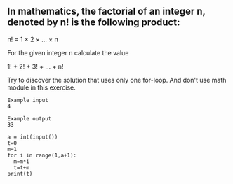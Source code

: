 ## In mathematics, the factorial of an integer n, denoted by n! is the following product:

n! = 1 × 2 × … × n

For the given integer n calculate the value 

1! + 2! + 3! + ... + n!

Try to discover the solution that uses only one for-loop. And don't use math module in this exercise.

````
Example input
4

Example output
33
````

````
a = int(input())
t=0
m=1
for i in range(1,a+1):
  m=m*i
  t=t+m
print(t)

````
